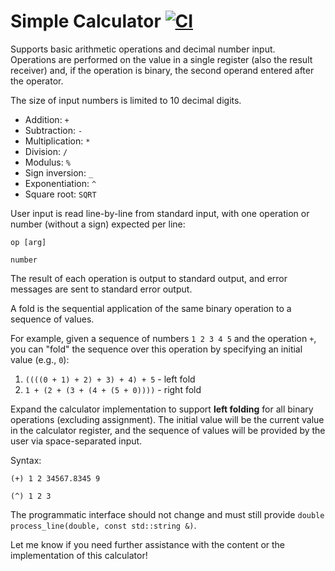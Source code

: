 # Simple Calculator  [![CI](https://github.com/AgafonovVadim/calc-fold/actions/workflows/main.yml/badge.svg)](https://github.com/AgafonovVadim/calc-fold/actions/workflows/main.yml)


Supports basic arithmetic operations and decimal number input.  
Operations are performed on the value in a single register (also the result receiver) and, if the operation is binary, the second operand entered after the operator.

<!--
## Limitations
-->

The size of input numbers is limited to 10 decimal digits.

<!--
## Operations
-->

* Addition: `+`
* Subtraction: `-`
* Multiplication: `*`
* Division: `/`
* Modulus: `%`
* Sign inversion: `_`
* Exponentiation: `^`
* Square root: `SQRT`

<!--
## User Interface
-->

User input is read line-by-line from standard input, with one operation or number (without a sign) expected per line:  
```
op [arg]

number
```

The result of each operation is output to standard output, and error messages are sent to standard error output.

<!--
## Idea
-->

A fold is the sequential application of the same binary operation to a sequence of values.

For example, given a sequence of numbers `1 2 3 4 5` and the operation `+`, you can "fold" the sequence over this operation by specifying an initial value (e.g., `0`):

1. `((((0 + 1) + 2) + 3) + 4) + 5` - left fold
2. `1 + (2 + (3 + (4 + (5 + 0))))` - right fold

<!--
## Task
-->

Expand the calculator implementation to support **left folding** for all binary operations (excluding assignment). The initial value will be the current value in the calculator register, and the sequence of values will be provided by the user via space-separated input.

Syntax:

```
(+) 1 2 34567.8345 9
```
```
(^) 1 2 3
```

The programmatic interface should not change and must still provide `double process_line(double, const std::string &)`.


Let me know if you need further assistance with the content or the implementation of this calculator!
